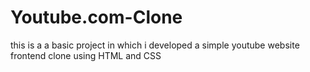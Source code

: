 # Youtube.com-Clone
this is a a basic project in which i developed a simple
youtube website frontend clone using HTML and CSS
